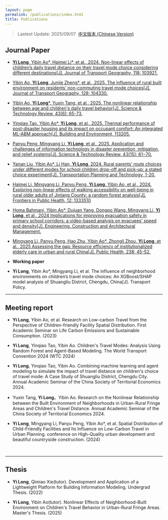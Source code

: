 ```yaml
---
layout: page
permalink: /publications/index.html
title: Publications
---
```


> Lastest Update: 2025/09/07&nbsp;  [中文版本 (Chinese Version)](https://longyistar.github.io/file/publications-zh/)

## Journal Paper

- [**Yi Long**, Yibin Ao*, Haimei Li*, et al., 2024. Non-linear effects of children’s daily travel distance on their travel mode choice considering different destinations[J]. Journal of Transport Geography, 118: 103921.](https://doi.org/10.1016/j.jtrangeo.2024.103921)
- [Yibin Ao, **Yi Long**, Junjie Zheng*, et al., 2025. The influence of rural built environment on residents’ non-commuting travel mode choices[J]. Journal of Transport Geography, 128: 104330.](https://doi.org/10.1016/j.jtrangeo.2025.104330)
- [Yibin Ao, **Yi Long***, Yuxin Tang, et al., 2025. The nonlinear relationship between age and children's daily travel behavior[J]. Science & Technology Review, 43(6): 65-73.](https://doi.org/10.3981/j.issn.1000-7857.2024.04.00321)
- [Yinqiao Tao, Yibin Ao*, **Yi Long**, et al., 2025. Thermal performance of post-disaster housing and its impact on occupant comfort: An integrated ML-ABM approach[J]. Building and Environment, 113205.](https://doi.org/10.1016/j.buildenv.2025.113205)
- [Panyu Peng, Mingyang Li, **Yi Long**, et al., 2025. Application and challenges of information technology in disaster prevention, mitigation, and relief systems[J]. Science & Technology Review, 43(15): 61−70.](https://doi.org/10.3981/j.issn.1000-7857.2024.06.00644)
- [Yanan Liu, Yibin Ao*, Li Han, **Yi Long**, 2024. Rural parents’ route choices under different modes for school children drop-off and pick-up: a stated choice experiment[J]. Transportation Planning and Technology, 1-20.](https://doi.org/10.1080/03081060.2024.2436948)
- [Haimei Li, Mingyang Li, Panyu Peng, **Yi Long**, Yibin Ao, et al., 2024. Exploring non-linear effects of walking accessibility on well-being in rural older adults of Jintang County: a random forest analysis[J]. Frontiers in Public Health, 12: 1333510](https://doi.org/10.3389/fpubh.2024.1333510)
- [Homa Bahmani, Yibin Ao*, Dujuan Yang, Dongpo Wang, Mingyang Li, **Yi Long**, et al., 2024 Implications for improving evacuation safety in primary school corridors: a video-based analysis on evacuees’ speed and density[J]. Engineering, Construction and Architectural Management.](https://doi.org/10.1108/ECAM-01-2024-0017)
- [Mingyang Li, Panyu Peng, Hao Zhu, Yibin Ao*, Zhongli Zhou, **Yi Long**, et al., 2025 Assessing the gap: Resource efficiency of institutionalized elderly care in urban and rural China[J]. Public Health, 238: 45-52.](https://doi.org/10.1016/j.puhe.2024.11.017)

- **Working paper**
- **Yi Long**, Yibin Ao*, Mingyang Li, et al. The influence of neighborhood environments on children’s travel mode choices: An XGBoost/SHAP model analysis of Shuangliu District, Chengdu, China[J]. Transport Policy.
  <br>

---

## Meeting report

- **Yi Long**, Yibin Ao, et al. Research on Low-carbon Travel from the Perspective of Children-friendly Facility Spatial Distribution. First Academic Seminar on Life Carbon Emissions and Sustainable Consumption. (2023)
- **Yi Long**, Yinqiao Tao, Yibin Ao. Children's Travel Modes: Analysis Using Random Forest and Agent-Based Modeling. The World Transport Convention 2024 (WTC 2024)
- **Yi Long**, Yinqiao Tao, Yibin Ao. Combining machine learning and agent modeling to simulate the impact of travel distance on children's choice of travel mode: A Case Study of Shuangliu District, Chengdu City. Annual Academic Seminar of the China Society of Territorial Economics 2024.
- Yuxin Tang, **Yi Long**，Yibin Ao. Research on the Nonlinear Relationship between the Built Environment of Neighborhoods in Urban-Rural Fringe Areas and Children's Travel Distance. Annual Academic Seminar of the China Society of Territorial Economics 2024.
- **Yi Long**, Mingyang Li, Panyu Peng, Yibin Ao*, et al. Spatial Distribution of Child-Friendly Facilities and Its Influence on Low-Carbon Travel in Urban Planning. conference on High-Quality urban development and beautiful countryside construction. (2024)

  <br>

---

## Thesis

- **Yi Long**, Qimiao Xie(tutor). Development and Application of a Lightweight Platform for Building Information Modeling. Undergrad Thesis. (2022)
- **Yi Long**, Yibin Ao(tutor). Nonlinear Effects of Neighborhood-Built Environment on Children's Travel Behavior in Urban-Rural Fringe Areas. Master's Thesis. (2025)

  <br>
